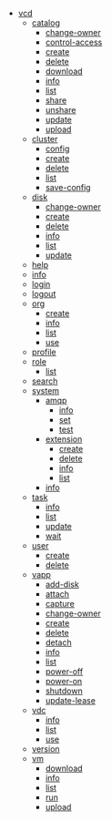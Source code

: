 <div class="clt">
<ul><li>
<a href="vcd">vcd</a><ul><li>
<a href="vcd_catalog">catalog</a><ul><li>
<a href="vcd_catalog_change-owner">change-owner</a></li><li>
<a href="vcd_catalog_control-access">control-access</a></li><li>
<a href="vcd_catalog_create">create</a></li><li>
<a href="vcd_catalog_delete">delete</a></li><li>
<a href="vcd_catalog_download">download</a></li><li>
<a href="vcd_catalog_info">info</a></li><li>
<a href="vcd_catalog_list">list</a></li><li>
<a href="vcd_catalog_share">share</a></li><li>
<a href="vcd_catalog_unshare">unshare</a></li><li>
<a href="vcd_catalog_update">update</a></li><li>
<a href="vcd_catalog_upload">upload</a></li>
</ul></li>
<li>
<a href="vcd_cluster">cluster</a><ul><li>
<a href="vcd_cluster_config">config</a></li><li>
<a href="vcd_cluster_create">create</a></li><li>
<a href="vcd_cluster_delete">delete</a></li><li>
<a href="vcd_cluster_list">list</a></li><li>
<a href="vcd_cluster_save-config">save-config</a></li>
</ul></li>
<li>
<a href="vcd_disk">disk</a><ul><li>
<a href="vcd_disk_change-owner">change-owner</a></li><li>
<a href="vcd_disk_create">create</a></li><li>
<a href="vcd_disk_delete">delete</a></li><li>
<a href="vcd_disk_info">info</a></li><li>
<a href="vcd_disk_list">list</a></li><li>
<a href="vcd_disk_update">update</a></li>
</ul></li>
<li>
<a href="vcd_help">help</a></li><li>
<a href="vcd_info">info</a></li><li>
<a href="vcd_login">login</a></li><li>
<a href="vcd_logout">logout</a></li><li>
<a href="vcd_org">org</a><ul><li>
<a href="vcd_org_create">create</a></li><li>
<a href="vcd_org_info">info</a></li><li>
<a href="vcd_org_list">list</a></li><li>
<a href="vcd_org_use">use</a></li>
</ul></li>
<li>
<a href="vcd_profile">profile</a></li><li>
<a href="vcd_role">role</a><ul><li>
<a href="vcd_role_list">list</a></li>
</ul></li>
<li>
<a href="vcd_search">search</a></li><li>
<a href="vcd_system">system</a><ul><li>
<a href="vcd_system_amqp">amqp</a><ul><li>
<a href="vcd_system_amqp_info">info</a></li><li>
<a href="vcd_system_amqp_set">set</a></li><li>
<a href="vcd_system_amqp_test">test</a></li>
</ul></li>
<li>
<a href="vcd_system_extension">extension</a><ul><li>
<a href="vcd_system_extension_create">create</a></li><li>
<a href="vcd_system_extension_delete">delete</a></li><li>
<a href="vcd_system_extension_info">info</a></li><li>
<a href="vcd_system_extension_list">list</a></li>
</ul></li>
<li>
<a href="vcd_system_info">info</a></li>
</ul></li>
<li>
<a href="vcd_task">task</a><ul><li>
<a href="vcd_task_info">info</a></li><li>
<a href="vcd_task_list">list</a></li><li>
<a href="vcd_task_update">update</a></li><li>
<a href="vcd_task_wait">wait</a></li>
</ul></li>
<li>
<a href="vcd_user">user</a><ul><li>
<a href="vcd_user_create">create</a></li><li>
<a href="vcd_user_delete">delete</a></li>
</ul></li>
<li>
<a href="vcd_vapp">vapp</a><ul><li>
<a href="vcd_vapp_add-disk">add-disk</a></li><li>
<a href="vcd_vapp_attach">attach</a></li><li>
<a href="vcd_vapp_capture">capture</a></li><li>
<a href="vcd_vapp_change-owner">change-owner</a></li><li>
<a href="vcd_vapp_create">create</a></li><li>
<a href="vcd_vapp_delete">delete</a></li><li>
<a href="vcd_vapp_detach">detach</a></li><li>
<a href="vcd_vapp_info">info</a></li><li>
<a href="vcd_vapp_list">list</a></li><li>
<a href="vcd_vapp_power-off">power-off</a></li><li>
<a href="vcd_vapp_power-on">power-on</a></li><li>
<a href="vcd_vapp_shutdown">shutdown</a></li><li>
<a href="vcd_vapp_update-lease">update-lease</a></li>
</ul></li>
<li>
<a href="vcd_vdc">vdc</a><ul><li>
<a href="vcd_vdc_info">info</a></li><li>
<a href="vcd_vdc_list">list</a></li><li>
<a href="vcd_vdc_use">use</a></li>
</ul></li>
<li>
<a href="vcd_version">version</a></li><li>
<a href="vcd_vm">vm</a><ul><li>
<a href="vcd_vm_download">download</a></li><li>
<a href="vcd_vm_info">info</a></li><li>
<a href="vcd_vm_list">list</a></li><li>
<a href="vcd_vm_run">run</a></li><li>
<a href="vcd_vm_upload">upload</a></li></ul>
</li></ul>
</li></ul>
</div>
